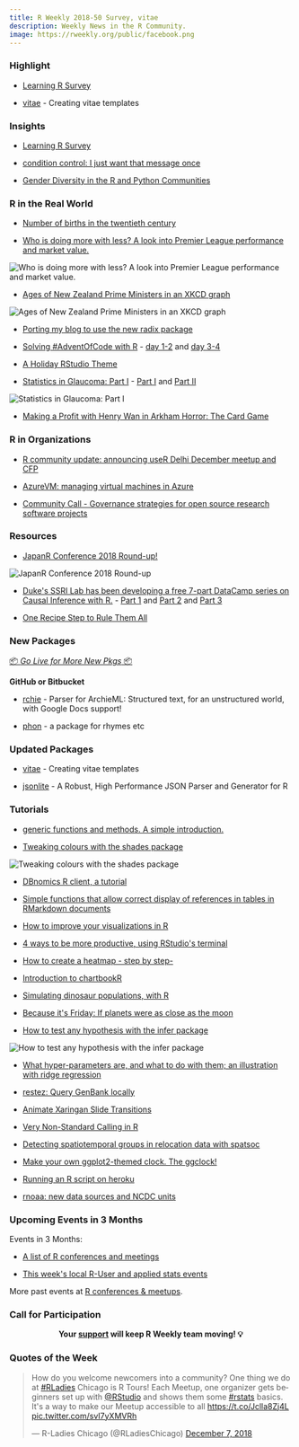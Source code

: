 ```yaml
---
title: R Weekly 2018-50 Survey, vitae
description: Weekly News in the R Community.
image: https://rweekly.org/public/facebook.png
---
```


###  Highlight

+ [Learning R Survey](https://docs.google.com/forms/d/e/1FAIpQLSdpVwD40YlEg2EOGfm5950pxp9lsuYhWGOBiNYqIAVEuHFZFg/viewform)

+ [vitae](https://ropenscilabs.github.io/vitae/articles/extending.html) - Creating vitae templates


### Insights

+ [Learning R Survey](https://docs.google.com/forms/d/e/1FAIpQLSdpVwD40YlEg2EOGfm5950pxp9lsuYhWGOBiNYqIAVEuHFZFg/viewform)

+ [condition control: I just want that message once](https://recology.info/2018/12/condition-control/)


+ [Gender Diversity in the R and Python Communities](https://blog.revolutionanalytics.com/2018/12/women-and-r.html)


### R in the Real World

+ [Number of births in the twentieth century ](http://freerangestats.info/blog/2018/12/01/number-births)

+ [Who is doing more with less? A look into Premier League performance and market value.](https://austinwehrwein.com/data-visualization/eplmarket/)

![Who is doing more with less? A look into Premier League performance and market value.](https://raw.githubusercontent.com/rweekly/image/master/2018/epl.png)

+ [Ages of New Zealand Prime Ministers in an XKCD graph](http://david.frigge.nz/posts/2018-11-leader-age/)

![Ages of New Zealand Prime Ministers in an XKCD graph](https://raw.githubusercontent.com/rweekly/image/master/2018/nzpm-1.png)

+ [Porting my blog to use the new radix package](http://david.frigge.nz/posts/2018-11-radixical-blogging/)

+ [Solving #AdventOfCode with R](https://colinfay.me/advent-code-1-2/) - [day 1-2](https://colinfay.me/advent-code-1-2/) and [day 3-4](https://colinfay.me/advent-code-3-4/)


+ [A Holiday RStudio Theme](https://www.garrickadenbuie.com/blog/2018/12/05/holiday-rstudio-theme/)

+ [Statistics in Glaucoma: Part I](https://rviews.rstudio.com/2018/12/03/statistics-in-glaucoma-part-i/) - [Part I](https://rviews.rstudio.com/2018/12/03/statistics-in-glaucoma-part-i/) and [Part II](https://rviews.rstudio.com/2018/12/07/statistics-in-glaucoma-part-ii/)

![Statistics in Glaucoma: Part I](https://raw.githubusercontent.com/rweekly/image/master/2018/glau.png)

+ [Making a Profit with Henry Wan in Arkham Horror: The Card Game](https://ntguardian.wordpress.com/2018/12/03/making-profit-henry-wan-arkham-horror/)

###  R in Organizations


+ [R community update: announcing useR Delhi December meetup and CFP](https://techandmortals.wordpress.com/2018/12/07/r-community-update-announcing-user-delhi-december-meetup-and-cfp/)


+ [AzureVM: managing virtual machines in Azure](https://blog.revolutionanalytics.com/2018/12/azurevm.html)

+ [Community Call - Governance strategies for open source research software projects](https://ropensci.org/blog/2018/12/05/commcall-dec2018/)



###  Resources

+ [JapanR Conference 2018 Round-up!](https://ryo-n7.github.io/2018-12-06-japanr-conference-roundup-blog-post/)

![JapanR Conference 2018 Round-up](https://raw.githubusercontent.com/rweekly/image/master/2018/YZXPElx.png)

+ [Duke's SSRI Lab has been developing a free 7-part DataCamp series on Causal Inference with R.](https://www.datacamp.com/community/open-courses/causal-inference-with-r-introduction) - [Part 1](https://www.datacamp.com/community/open-courses/causal-inference-with-r-introduction) and [Part 2](https://www.datacamp.com/community/open-courses/causal-inference-with-r-experiments) and [Part 3](https://www.datacamp.com/community/open-courses/causal-inference-with-r-regression)

+ [One Recipe Step to Rule Them All](http://smaakage85.netlify.com/2018/12/03/one-recipe-step-to-rule-them-all/)

###  New Packages

<p class="added-hostname"><a href="https://rweekly.org/live" target="_blank" class="externalLink">📦 <i>Go Live for More New Pkgs</i> 📦</a></p>


**GitHub or Bitbucket**


+ [rchie](https://github.com/noamross/rchie)  - Parser for ArchieML: Structured text, for an unstructured world, with Google Docs support!

+ [phon](https://coolbutuseless.github.io/2018/12/03/phon-a-package-for-rhymes-etc/)  - a package for rhymes etc

### Updated Packages

+ [vitae](https://ropenscilabs.github.io/vitae/articles/extending.html) - Creating vitae templates

+ [jsonlite](https://cran.r-project.org/web/packages/jsonlite/) - A Robust, High Performance JSON Parser and Generator for R


###  Tutorials

+ [generic functions and methods. A simple introduction.](http://josiahparry.com/post/function-methods/#the-default-method)

+ [Tweaking colours with the shades package](http://hughjonesd.github.io/tweaking-colours-with-the-shades-package.html)

![Tweaking colours with the shades package](https://raw.githubusercontent.com/rweekly/image/master/2018/shade.png)

+ [DBnomics R client, a tutorial](https://macro.nomics.world/article/2018-11/rdbnomics-tutorial/)

+ [Simple functions that allow correct display of references in tables in RMarkdown documents](https://yetanotherrblog.netlify.com/2018/12/references-in-latex-table/)

+ [How to improve your visualizations in R ](http://www.thinkingondata.com/6-tips-to-make-your-visualizations-look-professional/)

+ [4 ways to be more productive, using RStudio's terminal](https://jozefhajnala.gitlab.io/r/r007-string-manipulation/)


+ [How to create a heatmap - step by step-](http://www.thinkingondata.com/how-to-create-a-heatmap/)

+ [Introduction to chartbookR](https://kilianreber.netlify.com/post/chartbookr_introduction/)

+ [Simulating dinosaur populations, with R](https://blog.revolutionanalytics.com/2018/11/jurassic-park.html)

+ [Because it's Friday: If planets were as close as the moon](https://blog.revolutionanalytics.com/2018/11/because-its-friday-if-planets-were.html)


+ [How to test any hypothesis with the infer package](https://www.andrewheiss.com/blog/2018/12/05/test-any-hypothesis/)

![How to test any hypothesis with the infer package](https://raw.githubusercontent.com/rweekly/image/master/2018/diff-ridges.png)


+ [What hyper-parameters are, and what to do with them; an illustration with ridge regression](http://www.brodrigues.co/blog/2018-12-02-hyper-parameters/)


+ [restez: Query GenBank locally](https://ropensci.org/technotes/2018/12/03/restez/)


+ [Animate Xaringan Slide Transitions](https://www.garrickadenbuie.com/blog/2018/12/03/animate-xaringan-slide-transitions/)


+ [Very Non-Standard Calling in R](http://www.win-vector.com/blog/2018/12/very-non-standard-calling-in-r/)


+ [Detecting spatiotemporal groups in relocation data with spatsoc](https://ropensci.org/blog/2018/12/04/spatsoc/)


+ [Make your own ggplot2-themed clock. The ggclock!](https://www.wjakethompson.com/post/ggclock/)


+ [Running an R script on heroku](https://blog.rmhogervorst.nl/blog/2018/12/06/running-an-r-script-on-heroku/)


+ [rnoaa: new data sources and NCDC units](https://ropensci.org/technotes/2018/12/04/rnoaa-update/)



<!--<div class="post-more-begi
n"></div><div class="post-more-end"></div>-->



###  Upcoming Events in 3 Months

Events in 3 Months:

+ [A list of R conferences and meetings](https://jumpingrivers.github.io/meetingsR/events.html)


+ [This week's local R-User and applied stats events](https://community.rstudio.com/c/irl)

More past events at [R conferences & meetups](https://conf.rweekly.org).



###  Call for Participation



<p class="hide-support added-hostname support-rweekly" style="text-align: center;font-weight: bold;">Your <a class="non-visited externalLink" href="https://www.patreon.com/rweekly" onclick="pas(this)">support</a> will keep R Weekly team moving! 💡</p>

###  Quotes of the Week

<blockquote class="twitter-tweet" data-lang="en"><p lang="en" dir="ltr">How do you welcome newcomers into a community? One thing we do at <a href="https://twitter.com/hashtag/RLadies?src=hash&amp;ref_src=twsrc%5Etfw">#RLadies</a> Chicago is R Tours! Each Meetup, one organizer gets beginners set up with <a href="https://twitter.com/rstudio?ref_src=twsrc%5Etfw">@RStudio</a> and shows them some <a href="https://twitter.com/hashtag/rstats?src=hash&amp;ref_src=twsrc%5Etfw">#rstats</a> basics. It&#39;s a way to make our Meetup accessible to all <a href="https://t.co/Jclla8Zj4L">https://t.co/Jclla8Zj4L</a> <a href="https://t.co/svI7yXMVRh">pic.twitter.com/svI7yXMVRh</a></p>&mdash; R-Ladies Chicago (@RLadiesChicago) <a href="https://twitter.com/RLadiesChicago/status/1071129665815891969?ref_src=twsrc%5Etfw">December 7, 2018</a></blockquote>




